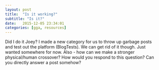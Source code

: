 ```yaml
---
layout: post
title:  "Is it working?"
subtitle: "Is it?"
date:   2015-12-05 23:34:01
categories: [gga, resources]
---
```



Did I do it Joey?  I made a new category for us to throw up garbage posts and test out the platform (BlogTests).  We can get rid of it though.  Just wanted somewhere for now.
Also - how can we make a stronger physical/human crossover?  How would you respond to this question? Can you directly answer a post somehow?
